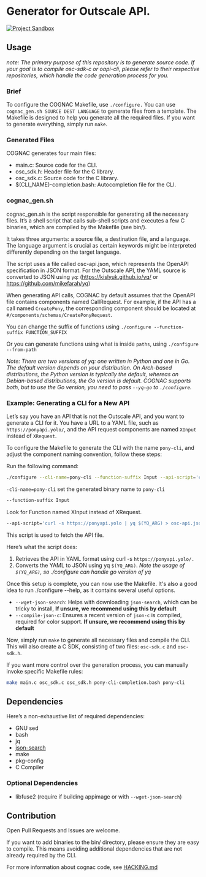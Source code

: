 # Generator for Outscale API.
[![Project Sandbox](https://docs.outscale.com/fr/userguide/_images/Project-Sandbox-yellow.svg)](https://docs.outscale.com/en/userguide/Open-Source-Projects.html)

## Usage

*note: The primary purpose of this repository is to generate source code. If your goal is to compile osc-sdk-c or oapi-cli, please refer to their respective repositories, which handle the code generation process for you.*

### Brief

To configure the COGNAC Makefile, use `./configure.`
You can use `cognac_gen.sh SOURCE DEST LANGUAGE` to generate files from a template.
The Makefile is designed to help you generate all the required files.
If you want to generate everything, simply run `make`.

### Generated Files

COGNAC generates four main files:
- main.c: Source code for the CLI.
- osc_sdk.h: Header file for the C library.
- osc_sdk.c: Source code for the C library.
- $(CLI_NAME)-completion.bash: Autocompletion file for the CLI.

### cognac_gen.sh

cognac_gen.sh is the script responsible for generating all the necessary files. It’s a shell script that calls sub-shell scripts and executes a few C binaries, which are compiled by the Makefile (see bin/).

It takes three arguments: a source file, a destination file, and a language.
The language argument is crucial as certain keywords might be interpreted differently depending on the target language.

The script uses a file called osc-api.json, which represents the OpenAPI specification in JSON format.
For the Outscale API, the YAML source is converted to JSON using `yq`: (https://kislyuk.github.io/yq/ or https://github.com/mikefarah/yq)

When generating API calls, COGNAC by default assumes that the OpenAPI file contains components named CallRequest.
For example, if the API has a call named `CreatePony`, the corresponding component should be located at `#/components/schemas/CreatePonyRequest`.

You can change the suffix of functions using `./configure --function-suffix FUNCTION_SUFFIX`

Or you can generate functions using what is inside `paths`, using `./configure --from-path`

*Note: There are two versions of yq: one written in Python and one in Go. The default version depends on your distribution. On Arch-based distributions, the Python version is typically the default, whereas on Debian-based distributions, the Go version is default. COGNAC supports both, but to use the Go version, you need to pass `--yq-go` to `./configure`.*

### Example: Generating a CLI for a New API

Let’s say you have an API that is not the Outscale API, and you want to generate a CLI for it.
You have a URL to a YAML file, such as `https://ponyapi.yolo/`, and the API request components are named `XInput` instead of `XRequest`.

To configure the Makefile to generate the CLI with the name `pony-cli`, and adjust the component naming convention, follow these steps:

Run the following command:
```bash
./configure --cli-name=pony-cli --function-suffix Input --api-script='curl -s https://ponyapi.yolo | yq $(YQ_ARG)" > osc-api.json'
```

`-cli-name=pony-cli` set the generated binary name to `pony-cli`

```bash
--function-suffix Input
```
Look for Function named XInput instead of XRequest.

```bash
--api-script='curl -s https://ponyapi.yolo | yq $(YQ_ARG) > osc-api.json'
```


This script is used to fetch the API file.


Here’s what the script does:

1. Retrieves the API in YAML format using curl -s `https://ponyapi.yolo/.`
2. Converts the YAML to JSON using yq `$(YQ_ARG)`. *Note the usage of `$(YQ_ARG)`, so ./configure can handle go version of yq*

Once this setup is complete, you can now use the Makefile. It's also a good idea to run ./configure --help, as it contains several useful options.
- `--wget-json-search`: Helps with downloading `json-search`, which can be tricky to install, **If unsure, we recommend using this by default**
- `--compile-json-c`: Ensures a recent version of `json-c` is compiled, required for color support. **If unsure, we recommend using this by default**

Now, simply run `make` to generate all necessary files and compile the CLI. This will also create a C SDK, consisting of two files: `osc-sdk.c` and `osc-sdk.h`.

If you want more control over the generation process, you can manually invoke specific Makefile rules:
```bash
make main.c osc_sdk.c osc_sdk.h pony-cli-completion.bash pony-cli
```


## Dependencies

Here’s a non-exhaustive list of required dependencies:
- GNU sed
- bash
- jq
- [json-search](https://github.com/cosmo-ray/json-search)
- make
- pkg-config
- C Compiler

### Optional Dependencies
- libfuse2 (require if building appimage or with `--wget-json-search`)


## Contribution

Open Pull Requests and Issues are welcome.

If you want to add binaries to the bin/ directory, please ensure they are easy to compile.
This means avoiding additional dependencies that are not already required by the CLI.

For more information about cognac code, see [HACKING.md](./HACKING.md)
